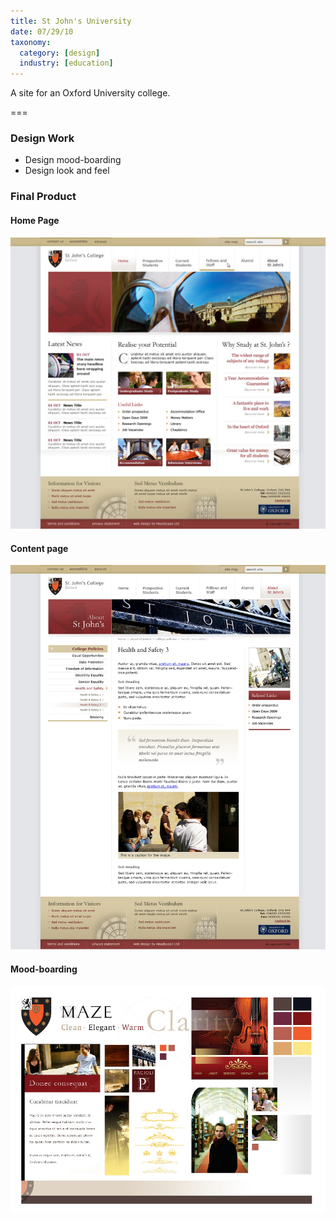 ```yaml
---
title: St John's University
date: 07/29/10
taxonomy:
  category: [design]
  industry: [education]
---
```


A site for an Oxford University college.

===

### Design Work   
* Design mood-boarding
* Design look and feel

### Final Product

#### Home Page
![St Johns home](sjcHome.jpg)


#### Content page
![St Johns content](sjcContent.jpg)


#### Mood-boarding
![St Johns mood-boarding](sjcMood.jpg)

